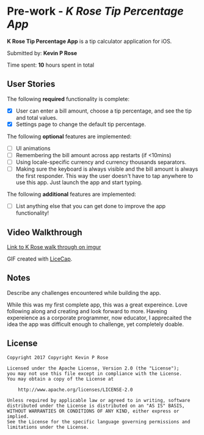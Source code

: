 # Pre-work - *K Rose Tip Percentage App*

**K Rose Tip Percentage App** is a tip calculator application for iOS.

Submitted by: **Kevin P Rose**

Time spent: **10** hours spent in total

## User Stories

The following **required** functionality is complete:

* [X] User can enter a bill amount, choose a tip percentage, and see the tip and total values.
* [X] Settings page to change the default tip percentage.

The following **optional** features are implemented:
* [ ] UI animations
* [ ] Remembering the bill amount across app restarts (if <10mins)
* [ ] Using locale-specific currency and currency thousands separators.
* [ ] Making sure the keyboard is always visible and the bill amount is always the first responder. This way the user doesn't have to tap anywhere to use this app. Just launch the app and start typing.

The following **additional** features are implemented:

- [ ] List anything else that you can get done to improve the app functionality!

## Video Walkthrough 

[Link to K Rose walk through on imgur](http://i.imgur.com/ggcPvIN.gifv)

GIF created with [LiceCap](http://www.cockos.com/licecap/).

## Notes

Describe any challenges encountered while building the app.

While this was my first complete app, this was a great expereince.  Love following along and creating and look forward to more.  Haveing expereience as a corporate programmer, now educator, I apprecaited the idea the app was difficult enough to challenge, yet completely doable.

## License

    Copyright 2017 Copyright Kevin P Rose

    Licensed under the Apache License, Version 2.0 (the "License");
    you may not use this file except in compliance with the License.
    You may obtain a copy of the License at

        http://www.apache.org/licenses/LICENSE-2.0

    Unless required by applicable law or agreed to in writing, software
    distributed under the License is distributed on an "AS IS" BASIS,
    WITHOUT WARRANTIES OR CONDITIONS OF ANY KIND, either express or implied.
    See the License for the specific language governing permissions and
    limitations under the License.
